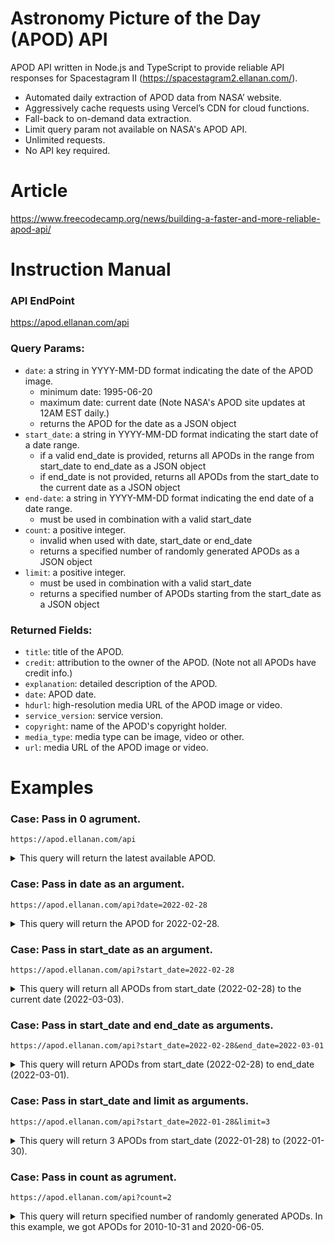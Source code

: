# Astronomy Picture of the Day (APOD) API

APOD API written in Node.js and TypeScript to provide reliable API responses for Spacestagram II (https://spacestagram2.ellanan.com/).

- Automated daily extraction of APOD data from NASA’ website.
- Aggressively cache requests using Vercel’s CDN for cloud functions.
- Fall-back to on-demand data extraction.
- Limit query param not available on NASA's APOD API.
- Unlimited requests.
- No API key required.

# Article

https://www.freecodecamp.org/news/building-a-faster-and-more-reliable-apod-api/

# Instruction Manual

### API EndPoint

https://apod.ellanan.com/api

### Query Params:

- `date`: a string in YYYY-MM-DD format indicating the date of the APOD image.
  - minimum date: 1995-06-20
  - maximum date: current date (Note NASA's APOD site updates at 12AM EST daily.)
  - returns the APOD for the date as a JSON object
- `start_date`: a string in YYYY-MM-DD format indicating the start date of a date range.
  - if a valid end_date is provided, returns all APODs in the range from start_date to end_date as a JSON object
  - if end_date is not provided, returns all APODs from the start_date to the current date as a JSON object
- `end-date`: a string in YYYY-MM-DD format indicating the end date of a date range.
  - must be used in combination with a valid start_date
- `count`: a positive integer.
  - invalid when used with date, start_date or end_date
  - returns a specified number of randomly generated APODs as a JSON object
- `limit`: a positive integer.
  - must be used in combination with a valid start_date
  - returns a specified number of APODs starting from the start_date as a JSON object

### Returned Fields:

- `title`: title of the APOD.
- `credit`: attribution to the owner of the APOD. (Note not all APODs have credit info.)
- `explanation`: detailed description of the APOD.
- `date`: APOD date.
- `hdurl`: high-resolution media URL of the APOD image or video.
- `service_version`: service version.
- `copyright`: name of the APOD's copyright holder.
- `media_type`: media type can be image, video or other.
- `url`: media URL of the APOD image or video.

# Examples

### Case: Pass in 0 agrument.

`https://apod.ellanan.com/api`

<details><summary>This query will return the latest available APOD.</summary>
<p>

```javascript
{
"title": "Spiral Galaxy NGC 2841",
"explanation": "A mere 46 million light-years distant, spiral galaxy NGC 2841 can be found in the northern constellation of Ursa Major. This deep view of the gorgeous island universe was captured during 32 clear nights in November, December 2021 and January 2022. It shows off a striking yellow nucleus, galactic disk, and faint outer regions. Dust lanes, small star-forming regions, and young star clusters are embedded in the patchy, tightly wound spiral arms. In contrast, many other spirals exhibit grand, sweeping arms with large star-forming regions. NGC 2841 has a diameter of over 150,000 light-years, even larger than our own Milky Way. X-ray images suggest that resulting winds and stellar explosions create plumes of hot gas extending into a halo around NGC 2841.",
"date": "2022-03-03",
"hdurl": "https://apod.nasa.gov/apod/image/2203/NGC2841_20220114_72H.jpg",
"service_version": "v1",
"copyright": "Vitali Pelenjow",
"media_type": "image",
"url": "https://apod.nasa.gov/apod/image/2203/NGC2841_20220114_72H_1024.jpg"
}
```

</p>
</details>

<p></p>

### Case: Pass in date as an argument.

`https://apod.ellanan.com/api?date=2022-02-28`

<details><summary>This query will return the APOD for 2022-02-28.</summary>
<p>

```javascript
{
"title": "Direct Projection: The Moon in My Hands",
"explanation": "You don't have to look through a telescope to know where it's pointing. Allowing the telescope to project its image onto a large surface can be useful because it dilutes the intense brightness of very bright sources. Such dilution is useful for looking at the Sun, for example during a solar eclipse. In the featured single-exposure image, though, it is a too-bright full moon that is projected. This February full moon occurred two weeks ago and is called the Snow Moon by some northern cultures. The projecting instrument is the main 62-centimeter telescope at the Saint-Véran Observatory high in the French Alps. Seeing a full moon directly is easier because it is not too bright, although you won't see this level of detail. Your next chance will occur on March 17.",
"date": "2022-02-28",
"hdurl": "https://apod.nasa.gov/apod/image/2202/MoonHands_Graphy_960.jpg",
"service_version": "v1",
"copyright": "Jeff Graphy",
"media_type": "image",
"url": "https://apod.nasa.gov/apod/image/2202/MoonHands_Graphy_960.jpg"
}
```

</p>
</details>

<p></p>

### Case: Pass in start_date as an argument.

`https://apod.ellanan.com/api?start_date=2022-02-28`

<details><summary>This query will return all APODs from start_date (2022-02-28) to the current date (2022-03-03).</summary>
<p>

```javascript
[
  {
    title: 'Direct Projection: The Moon in My Hands',
    explanation:
      "You don't have to look through a telescope to know where it's pointing. Allowing the telescope to project its image onto a large surface can be useful because it dilutes the intense brightness of very bright sources. Such dilution is useful for looking at the Sun, for example during a solar eclipse. In the featured single-exposure image, though, it is a too-bright full moon that is projected. This February full moon occurred two weeks ago and is called the Snow Moon by some northern cultures. The projecting instrument is the main 62-centimeter telescope at the Saint-Véran Observatory high in the French Alps. Seeing a full moon directly is easier because it is not too bright, although you won't see this level of detail. Your next chance will occur on March 17.",
    date: '2022-02-28',
    hdurl: 'https://apod.nasa.gov/apod/image/2202/MoonHands_Graphy_960.jpg',
    service_version: 'v1',
    copyright: 'Jeff Graphy',
    media_type: 'image',
    url: 'https://apod.nasa.gov/apod/image/2202/MoonHands_Graphy_960.jpg',
  },
  {
    title: 'Dueling Bands in the Night',
    explanation:
      'What are these two bands in the sky? The more commonly seen band is the one on the right and is the central band of our Milky Way galaxy. Our Sun orbits in the disk of this spiral galaxy, so that from inside, this disk appears as a band of comparable brightness all the way around the sky. The Milky Way band can also be seen all year -- if out away from city lights. The less commonly seem band, on the left, is zodiacal light -- sunlight reflected from dust orbiting the Sun in our Solar System. Zodiacal light is brightest near the Sun and so is best seen just before sunrise or just after sunset. On some evenings in the north, particularly during the months of March and April, this ribbon of zodiacal light can appear quite prominent after sunset. It was determined only this century that zodiacal dust was mostly expelled by comets that have passed near Jupiter. Only on certain times of the year will the two bands be seen side by side, in parts of the sky, like this. The featured image, including the Andromeda galaxy and a meteor, was captured in late January over a frozen lake in Kanding, Sichuan, China.',
    date: '2022-03-01',
    hdurl: 'https://apod.nasa.gov/apod/image/2203/DuelingBands_Dai_2000.jpg',
    service_version: 'v1',
    copyright: 'Jeff Dai (TWAN)',
    media_type: 'image',
    url: 'https://apod.nasa.gov/apod/image/2203/DuelingBands_Dai_960.jpg',
  },
  {
    title: 'Record Prominence Imaged by Solar Orbiter',
    credit: 'Solar Orbiter, EUI Team, ESA & NASA; h/t: Bum-Suk Yeom',
    explanation:
      "What's happened to our Sun? Last month, it produced the largest prominence ever imaged together with a complete solar disk. The record image, featured, was captured in ultraviolet light by the Sun-orbiting Solar Orbiter spacecraft. A quiescent solar prominence is a cloud of hot gas held above the Sun's surface by the Sun's magnetic field. This solar prominence was huge -- spanning a length rivaling the diameter of the Sun itself. Solar prominences may erupt unpredictably and expel hot gas into the Solar System via a Coronal Mass Ejection (CME). When a CME strikes the Earth and its magnetosphere, bright auroras may occur. This prominence did produce a CME, but it was directed well away from the Earth. Although surely related to the Sun's changing magnetic field, the energy mechanism that creates and sustains a solar prominence remains a topic of research.",
    date: '2022-03-02',
    hdurl:
      'https://apod.nasa.gov/apod/image/2203/SunEruption_SolarOrbiter_960.jpg',
    service_version: 'v1',
    media_type: 'image',
    url: 'https://apod.nasa.gov/apod/image/2203/SunEruption_SolarOrbiter_960.jpg',
  },
  {
    title: 'Spiral Galaxy NGC 2841',
    explanation:
      'A mere 46 million light-years distant, spiral galaxy NGC 2841 can be found in the northern constellation of Ursa Major. This deep view of the gorgeous island universe was captured during 32 clear nights in November, December 2021 and January 2022. It shows off a striking yellow nucleus, galactic disk, and faint outer regions. Dust lanes, small star-forming regions, and young star clusters are embedded in the patchy, tightly wound spiral arms. In contrast, many other spirals exhibit grand, sweeping arms with large star-forming regions. NGC 2841 has a diameter of over 150,000 light-years, even larger than our own Milky Way. X-ray images suggest that resulting winds and stellar explosions create plumes of hot gas extending into a halo around NGC 2841.',
    date: '2022-03-03',
    hdurl: 'https://apod.nasa.gov/apod/image/2203/NGC2841_20220114_72H.jpg',
    service_version: 'v1',
    copyright: 'Vitali Pelenjow',
    media_type: 'image',
    url: 'https://apod.nasa.gov/apod/image/2203/NGC2841_20220114_72H_1024.jpg',
  },
];
```

</p>
</details>

<p></p>

### Case: Pass in start_date and end_date as arguments.

`https://apod.ellanan.com/api?start_date=2022-02-28&end_date=2022-03-01`

<details><summary>This query will return APODs from start_date (2022-02-28) to end_date (2022-03-01).</summary>
<p>

```javascript
[
  {
    title: 'Direct Projection: The Moon in My Hands',
    explanation:
      "You don't have to look through a telescope to know where it's pointing. Allowing the telescope to project its image onto a large surface can be useful because it dilutes the intense brightness of very bright sources. Such dilution is useful for looking at the Sun, for example during a solar eclipse. In the featured single-exposure image, though, it is a too-bright full moon that is projected. This February full moon occurred two weeks ago and is called the Snow Moon by some northern cultures. The projecting instrument is the main 62-centimeter telescope at the Saint-Véran Observatory high in the French Alps. Seeing a full moon directly is easier because it is not too bright, although you won't see this level of detail. Your next chance will occur on March 17.",
    date: '2022-02-28',
    hdurl: 'https://apod.nasa.gov/apod/image/2202/MoonHands_Graphy_960.jpg',
    service_version: 'v1',
    copyright: 'Jeff Graphy',
    media_type: 'image',
    url: 'https://apod.nasa.gov/apod/image/2202/MoonHands_Graphy_960.jpg',
  },
  {
    title: 'Dueling Bands in the Night',
    explanation:
      'What are these two bands in the sky? The more commonly seen band is the one on the right and is the central band of our Milky Way galaxy. Our Sun orbits in the disk of this spiral galaxy, so that from inside, this disk appears as a band of comparable brightness all the way around the sky. The Milky Way band can also be seen all year -- if out away from city lights. The less commonly seem band, on the left, is zodiacal light -- sunlight reflected from dust orbiting the Sun in our Solar System. Zodiacal light is brightest near the Sun and so is best seen just before sunrise or just after sunset. On some evenings in the north, particularly during the months of March and April, this ribbon of zodiacal light can appear quite prominent after sunset. It was determined only this century that zodiacal dust was mostly expelled by comets that have passed near Jupiter. Only on certain times of the year will the two bands be seen side by side, in parts of the sky, like this. The featured image, including the Andromeda galaxy and a meteor, was captured in late January over a frozen lake in Kanding, Sichuan, China.',
    date: '2022-03-01',
    hdurl: 'https://apod.nasa.gov/apod/image/2203/DuelingBands_Dai_2000.jpg',
    service_version: 'v1',
    copyright: 'Jeff Dai (TWAN)',
    media_type: 'image',
    url: 'https://apod.nasa.gov/apod/image/2203/DuelingBands_Dai_960.jpg',
  },
];
```

</p>
</details>

<p></p>

### Case: Pass in start_date and limit as arguments.

`https://apod.ellanan.com/api?start_date=2022-01-28&limit=3`

<details><summary>This query will return 3 APODs from start_date (2022-01-28) to (2022-01-30).</summary>
<p>

```javascript
[
  {
    title: 'Western Moon, Eastern Sea',
    explanation:
      "The Mare Orientale, Latin for Eastern Sea, is one of the most striking large scale lunar features. The youngest of the large lunar impact basins it's very difficult to see from an earthbound perspective. Still, taken during a period of favorable tilt, or libration of the lunar nearside, the Eastern Sea can be found near top center in this sharp telescopic view, extremely foreshortened along the Moon's western edge. Formed by the impact of an asteroid over 3 billion years ago and nearly 1000 kilometers across, the impact basin's concentric circular features are ripples in the lunar crust. But they are a little easier to spot in more direct images of the region taken from lunar orbit. So why is the Eastern Sea at the Moon's western edge? The Mare Orientale lunar feature was named before 1961. That's when the convention labeling east and west on lunar maps was reversed.",
    date: '2022-01-28',
    hdurl:
      'https://apod.nasa.gov/apod/image/2201/Mare_Orientale_Nov_27_2021_TGlenn_fullsize.jpg',
    service_version: 'v1',
    copyright: 'Tom Glenn',
    media_type: 'image',
    url: 'https://apod.nasa.gov/apod/image/2201/Mare_Orientale_Nov_27_2021_TGlenn_1024.jpg',
  },
  {
    title: 'The Fornax Cluster of Galaxies',
    explanation:
      'Named for the southern constellation toward which most of its galaxies can be found, the Fornax Cluster is one of the closest clusters of galaxies. About 62 million light-years away, it is almost 20 times more distant than our neighboring Andromeda Galaxy, and only about 10 percent farther than the better known and more populated Virgo Galaxy Cluster. Seen across this two degree wide field-of-view, almost every yellowish splotch on the image is an elliptical galaxy in the Fornax cluster. Elliptical galaxies NGC 1399 and NGC 1404 are the dominant, bright cluster members toward the upper left (but not the spiky foreground stars). A standout barred spiral galaxy NGC 1365 is visible on the lower right as a prominent Fornax cluster member.',
    date: '2022-01-29',
    hdurl: 'https://apod.nasa.gov/apod/image/2201/FornaxC1_FB.jpg',
    service_version: 'v1',
    copyright: 'Marco Lorenzi, Angus Lau, Tommy Tse',
    media_type: 'image',
    url: 'https://apod.nasa.gov/apod/image/2201/FornaxC1_FB1024.jpg',
  },
  {
    title: 'A Solar Prominence from SOHO',
    credit: 'NASA, ESA, SOHO-EIT Consortium',
    explanation:
      'How can gas float above the Sun? Twisted magnetic fields arching from the solar surface can trap ionized gas, suspending it in huge looping structures. These majestic plasma arches are seen as prominences above the solar limb. In 1999, this dramatic and detailed image was recorded by the Extreme ultraviolet Image Telescope (EIT) on board the space-based SOHO observatory in the light emitted by ionized Helium. It shows hot plasma escaping into space as a fiery prominence breaks free from magnetic confinement a hundred thousand kilometers above the Sun. These awesome events bear watching as they can affect communications and power systems over 100 million kilometers away on planet Earth. In late 2020 our Sun passed the solar minimum of its 11-year cycle and is now showing increased surface activity.',
    date: '2022-01-30',
    hdurl: 'https://apod.nasa.gov/apod/image/2201/sunprom3_soho_2100.jpg',
    service_version: 'v1',
    media_type: 'image',
    url: 'https://apod.nasa.gov/apod/image/2201/sunprom3_soho_960.jpg',
  },
];
```

</p>
</details>

<p></p>

### Case: Pass in count as agrument.

`https://apod.ellanan.com/api?count=2`

<details><summary>This query will return specified number of randomly generated APODs. In this example, we got APODs for 2010-10-31 and 2020-06-05. </summary>
<p>

```javascript
[
  {
    title: 'Halloween and the Ghost Head Nebula',
    credit:
      'Mohammad Heydari-Malayeri (Observatoire de Paris) et al., ESA, NASA',
    explanation:
      "Halloween's origin is ancient and astronomical. Since the fifth century BC, Halloween has been celebrated as a cross-quarter day, a day halfway between an equinox (equal day / equal night) and a solstice (minimum day / maximum night in the northern hemisphere). With a modern calendar, however, the real cross-quarter day will occur next week. Another cross-quarter day is Groundhog's Day. Halloween's modern celebration retains historic roots in dressing to scare away the spirits of the dead. Perhaps a fitting tribute to this ancient holiday is this view of the Ghost Head Nebula taken with the Hubble Space Telescope. Similar to the icon of a fictional ghost, NGC 2080 is actually a star forming region in the Large Magellanic Cloud, a satellite galaxy of our own Milky Way Galaxy. The Ghost Head Nebula spans about 50 light-years and is shown in representative colors.",
    date: '2010-10-31',
    hdurl: 'https://apod.nasa.gov/apod/image/1010/ngc2080_hst_big.jpg',
    service_version: 'v1',
    media_type: 'image',
    url: 'https://apod.nasa.gov/apod/image/1010/ngc2080_hst.jpg',
  },
  {
    title: 'Dragon over Central Park',
    explanation:
      "Still bathed in sunlight the International Space Station (ISS) arced through this Manhattan evening sky on May 30. Moving left to right, its bright trail was captured in this composite image with a series of 5 second long exposures. Stars left short trails and lights were reflected in still waters looking toward the north across the Central Park reservoir. Chasing the ISS in low Earth orbit the Crew Dragon spacecraft dubbed Endeavour also left a trail through that urban night. Seen about 6 hours after its launch the spacecraft's faint trail appears above the ISS, shown in the inset just as the two approached the bank of clouds at the right. Dragon Endeavour docked successfully with the ISS about nineteen hours after reaching orbit.",
    date: '2020-06-05',
    hdurl:
      'https://apod.nasa.gov/apod/image/2006/SHonda_ISS-Dragon-NY-0530.jpg',
    service_version: 'v1',
    copyright: 'Stan Honda',
    media_type: 'image',
    url: 'https://apod.nasa.gov/apod/image/2006/SHonda_ISS-Dragon-NY-0530_1024.jpg',
  },
];
```

</p>
</details>
